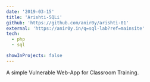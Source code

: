 ```yaml
---
date: '2019-03-15'
title: 'Arishti-SQLi'
github: 'https://github.com/anir0y/arishti-01'
external: 'https://anir0y.in/q=sql-lab?ref=mainsite'
tech:
  - php
  - sql

showInProjects: false
---
```


A simple Vulnerable Web-App for Classroom Training.
